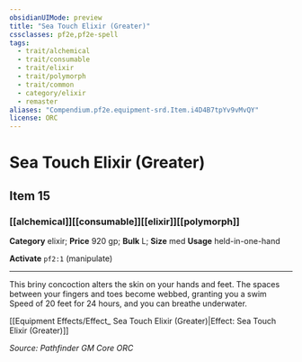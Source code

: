 ```yaml
---
obsidianUIMode: preview
title: "Sea Touch Elixir (Greater)"
cssclasses: pf2e,pf2e-spell
tags:
  - trait/alchemical
  - trait/consumable
  - trait/elixir
  - trait/polymorph
  - trait/common
  - category/elixir
  - remaster
aliases: "Compendium.pf2e.equipment-srd.Item.i4D4B7tpYv9vMvQY"
license: ORC
---
```

# Sea Touch Elixir (Greater)
## Item 15
### [[alchemical]][[consumable]][[elixir]][[polymorph]]

**Category** elixir; 
**Price** 920 gp; 
**Bulk** L; **Size** med
**Usage** held-in-one-hand

**Activate** `pf2:1` (manipulate)

* * *

This briny concoction alters the skin on your hands and feet. The spaces between your fingers and toes become webbed, granting you a swim Speed of 20 feet for 24 hours, and you can breathe underwater.

[[Equipment Effects/Effect_ Sea Touch Elixir (Greater)|Effect: Sea Touch Elixir (Greater)]]

*Source: Pathfinder GM Core*
*ORC*